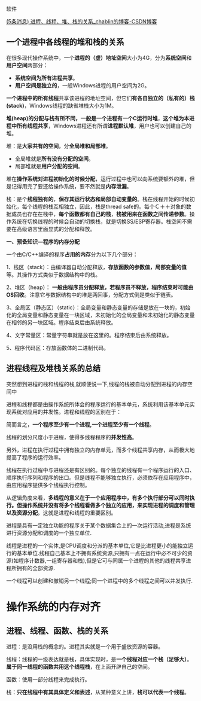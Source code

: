 软件



[(5条消息) 进程、线程、堆、栈的关系_chablin的博客-CSDN博客](https://blog.csdn.net/chablin/article/details/79828559?utm_medium=distribute.pc_relevant.none-task-blog-2~default~baidujs_title~default-0.no_search_link&spm=1001.2101.3001.4242)

## 一个进程中各线程的堆和栈的关系

在很多现代操作系统中，一个**进程的（虚）地址空间**大小为4G，分为**系统空间**和**用户空间**两部分：

* **系统空间为所有进程共享**。
* **用户空间是独立的**，一般Windows进程的用户空间为2G。

 **一个进程中的所有线程**共享该进程的地址空间，但它们**有各自独立的（私有的）栈(stack)**，Windows线程的缺省堆栈大小为1M。

**堆(heap)**的分配与栈有所不同，一般是**一个进程有一个C运行时堆**，**这个堆为本进程中所有线程共享**，Windows进程还有所谓**进程默认堆**，用户也可以创建自己的堆。



堆：是**大家共有的空间**，分**全局堆和局部堆**。

- 全局堆就是**所有没有分配的空间**。
- 局部堆就是**用户分配的空间**。

堆在**操作系统对进程初始化的时候分配**，运行过程中也可以向系统要额外的堆，但是记得用完了要还给操作系统，要不然就是**内存泄漏**。



栈：是个**线程独有的**，**保存其运行状态和局部自动变量的**。栈在线程开始的时候初始化，每个线程的栈互相独立，因此，栈是thread safe的。每个Ｃ＋＋对象的数据成员也存在在栈中，**每个函数都有自己的栈**，**栈被用来在函数之间传递参数**。操作系统在切换线程的时候会自动的切换栈，就是切换SS/ESP寄存器。栈空间不需要在高级语言里面显式的分配和释放。





**一、预备知识—程序的内存分配**

一个由C/C++编译的程序**占用的内存**分为以下几个部分：

1、栈区（stack）：由编译器自动分配释放，**存放函数的参数值，局部变量的值**等。其操作方式类似于数据结构中的栈。

2、堆区（heap）： **一般由程序员分配释放，若程序员不释放，程序结束时可能由OS回收**。注意它与数据结构中的堆是两回事，分配方式倒是类似于链表。

3、全局区（静态区）（static）：全局变量和静态变量的存储是放在一块的，初始化的全局变量和静态变量在一块区域，未初始化的全局变量和未初始化的静态变量在相邻的另一块区域。程序结束后由系统释放。

4、文字常量区：常量字符串就是放在这里的。程序结束后由系统释放。

5、程序代码区：存放函数体的二进制代码。



## 进程线程及堆栈关系的总结

突然想到进程的栈和线程的栈,就顺便说一下,线程的栈被自动分配到进程的内存空间中

进程和线程都是由操作系统所体会的程序运行的基本单元，系统利用该基本单元实现系统对应用的并发性。进程和线程的区别在于： 

简而言之，**一个程序至少有一个进程,一个进程至少有一个线程**。

线程的划分尺度小于进程，使得多线程程序的**并发性高**。 

另外，进程在执行过程中拥有独立的内存单元，而多个线程共享内存，从而极大地提高了程序的运行效率。 

线程在执行过程中与进程还是有区别的。每个独立的线程有一个程序运行的入口、顺序执行序列和程序的出口。但是线程不能够独立执行，必须依存在应用程序中，由应用程序提供多个线程执行控制。 

从逻辑角度来看，**多线程的意义在于一个应用程序中，有多个执行部分可以同时执行。但操作系统并没有将多个线程看做多个独立的应用，来实现进程的调度和管理以及资源分配**。这就是进程和线程的重要区别。 

进程是具有一定独立功能的程序关于某个数据集合上的一次运行活动,进程是系统进行资源分配和调度的一个独立单位. 

线程是进程的一个实体,是CPU调度和分派的基本单位,它是比进程更小的能独立运行的基本单位.线程自己基本上不拥有系统资源,只拥有一点在运行中必不可少的资源(如程序计数器,一组寄存器和栈),但是它可与同属一个进程的其他的线程共享进程所拥有的全部资源. 

一个线程可以创建和撤销另一个线程;同一个进程中的多个线程之间可以并发执行.



# 操作系统的内存对齐



## 进程、线程、函数、栈的关系

进程：是没用栈的概念的。进程其实就是一个用于盛放资源的容器。

线程：线程的一级表达就是栈，具体实现时，是**一个线程对应一个栈（足够大）**。**属于同一线程的函数共用这个线程栈**，在上面开辟自己的空间。

函数：使用一部分线程来完成执行。

栈：**只在线程中有其具体定义和表述**，从某种意义上讲，**栈可以代表一个线程**。

